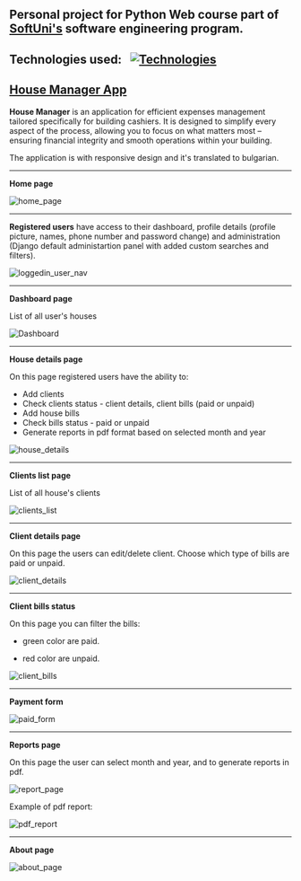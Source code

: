 ## Personal project for Python Web course part of [SoftUni's](https://softuni.bg/) software engineering program.
## Technologies used:&nbsp;&nbsp;&nbsp;[![Technologies](https://skillicons.dev/icons?i=python,django,postgres)](https://skillicons.dev)

## [House Manager App](https://ppavlovp.pythonanywhere.com/)

**House Manager** is an application for efficient expenses management tailored specifically for building cashiers.
It is designed to simplify every aspect of the process, allowing you to focus on what matters most – ensuring financial integrity and smooth operations within your building.

The application is with responsive design and it's translated to bulgarian.

---
**Home page**

![home_page](https://github.com/pavlovsvpavel/House_Manager_App/assets/115422291/5982ee68-a0c2-49ff-9b4f-142ecf00d8cc)

---
**Registered users** have access to their dashboard, profile details (profile picture, names, phone number and password change) and administration (Django default administartion panel with added custom searches and filters).

![loggedin_user_nav](https://github.com/pavlovsvpavel/House_Manager_App/assets/115422291/24228413-6a51-47d4-bde3-db704a1d9b54)

---
**Dashboard page**

List of all user's houses

![Dashboard](https://github.com/pavlovsvpavel/House_Manager_App/assets/115422291/619f6897-0cb9-425a-9aa6-4807fd6c57e8)

---
**House details page**

On this page registered users have the ability to:
- Add clients
- Check clients status - client details, client bills (paid or unpaid)
- Add house bills
- Check bills status - paid or unpaid
- Generate reports in pdf format based on selected month and year

![house_details](https://github.com/pavlovsvpavel/House_Manager_App/assets/115422291/1af0ed47-4bd2-4cb3-affa-d280221aa0c7)

---
**Clients list page**

List of all house's clients

![clients_list](https://github.com/pavlovsvpavel/House_Manager_App/assets/115422291/4c664f63-5d3a-4f9c-8559-7ff7412ab359)

---
**Client details page**

On this page the users can edit/delete client.
Choose which type of bills are paid or unpaid.

![client_details](https://github.com/pavlovsvpavel/House_Manager_App/assets/115422291/356e9ee1-cb73-4de6-999d-1481459bc890)

---
**Client bills status**

On this page you can filter the bills:

- green color are paid.

- red color are unpaid.

![client_bills](https://github.com/pavlovsvpavel/House_Manager_App/assets/115422291/4c14188c-3ebc-4c20-a2eb-b214fc9810b3)

---
**Payment form**

![paid_form](https://github.com/pavlovsvpavel/House_Manager_App/assets/115422291/2d835c30-ee38-4ea7-9136-d1514fd5be3e)

---
**Reports page**

On this page the user can select month and year, and to generate reports in pdf.

![report_page](https://github.com/pavlovsvpavel/House_Manager_App/assets/115422291/0d265f7d-c4a7-4598-8cea-3c3ab8b319ad)

Example of pdf report:

![pdf_report](https://github.com/pavlovsvpavel/House_Manager_App/assets/115422291/341e8a02-40de-4560-a3eb-3386c11ff80c)

---
**About page**

![about_page](https://github.com/pavlovsvpavel/House_Manager_App/assets/115422291/a74be755-943f-45d2-9f15-e20dafdbc730)

